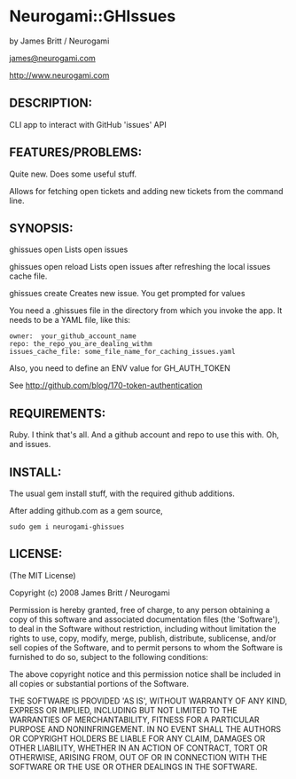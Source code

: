 # Neurogami::GHIssues

by James Britt / Neurogami

james@neurogami.com

http://www.neurogami.com

## DESCRIPTION:

CLI app to interact with GitHub 'issues' API

## FEATURES/PROBLEMS:

Quite new.  Does some useful stuff.  

Allows for fetching open tickets and adding new tickets from the command line.


## SYNOPSIS:

  ghissues open
      Lists open issues

  ghissues open reload
      Lists open issues after refreshing the local issues cache file.
  
  ghissues create 
      Creates new issue.  You get prompted for values
     

You need a .ghissues file in the directory from which you invoke the app.  It needs 
to be a YAML file, like this:

    owner:  your_github_account_name
    repo: the_repo_you_are_dealing_withm
    issues_cache_file: some_file_name_for_caching_issues.yaml

Also, you need to define an ENV value for GH_AUTH_TOKEN

See http://github.com/blog/170-token-authentication
       
## REQUIREMENTS:

Ruby.  I think that's all. And a github account and repo to use this with.  Oh, and issues. 


## INSTALL:

The usual gem install stuff, with the required github additions.

After adding github.com as a gem source, 

    sudo gem i neurogami-ghissues


## LICENSE:

(The MIT License)

Copyright (c) 2008 James Britt / Neurogami

Permission is hereby granted, free of charge, to any person obtaining
a copy of this software and associated documentation files (the
'Software'), to deal in the Software without restriction, including
without limitation the rights to use, copy, modify, merge, publish,
distribute, sublicense, and/or sell copies of the Software, and to
permit persons to whom the Software is furnished to do so, subject to
the following conditions:

The above copyright notice and this permission notice shall be
included in all copies or substantial portions of the Software.

THE SOFTWARE IS PROVIDED 'AS IS', WITHOUT WARRANTY OF ANY KIND,
EXPRESS OR IMPLIED, INCLUDING BUT NOT LIMITED TO THE WARRANTIES OF
MERCHANTABILITY, FITNESS FOR A PARTICULAR PURPOSE AND NONINFRINGEMENT.
IN NO EVENT SHALL THE AUTHORS OR COPYRIGHT HOLDERS BE LIABLE FOR ANY
CLAIM, DAMAGES OR OTHER LIABILITY, WHETHER IN AN ACTION OF CONTRACT,
TORT OR OTHERWISE, ARISING FROM, OUT OF OR IN CONNECTION WITH THE
SOFTWARE OR THE USE OR OTHER DEALINGS IN THE SOFTWARE.
